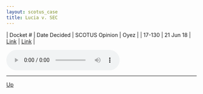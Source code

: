 ```yaml
---
layout: scotus_case
title: Lucia v. SEC
---
```


| Docket # | Date Decided | SCOTUS Opinion | Oyez |
| 17-130 | 21 Jun 18 | [Link](https://www.supremecourt.gov/opinions/preliminaryprint/585US1PP_final.pdf#page=253) | [Link](https://www.oyez.org/cases/2017/17-130) |

<audio controls>
   <source src='./resources/17-130.mp3' type='audio/mpeg'>
</audio>

<object data='./resources/17-130.pdf' type='application/pdf'></object>

---

[Up](./README.md)